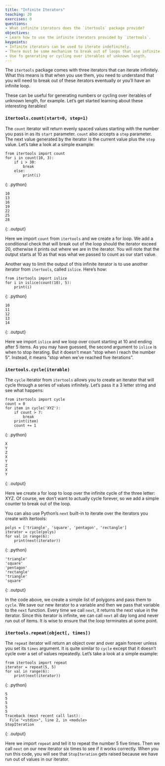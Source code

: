 ```yaml
---
title: "Infinite Iterators"
teaching: 20
exercises: 0
questions:
- What infinite iterators does the `itertools` package provide?
objectives:
- Learn how to use the infinite iterators provided by `itertools`.
keypoints:
- Infinite iterators can be used to iterate indefinitely.
- There must be some mechanism to break out of loops that use infinite iterators.
- Use fo generating or cycling over iterables of unknown length.
---
```

The `itertools` package comes with three iterators that can iterate infinitely. What this means is that when you use 
them, you need to understand that you will need to break out of these iterators eventually or you’ll have an infinite loop.

These can be useful for generating numbers or cycling over iterables of unknown length, for example. Let’s get started 
learning about these interesting iterables!

### `itertools.count(start=0, step=1)`

The `count` iterator will return evenly spaced values starting with the number you pass in as its `start` parameter. 
`count` also accepts a `step` parameter. The next value generated by the iterator is the current value plus the `step` value.
Let’s take a look at a simple example:

~~~
from itertools import count
for i in count(10, 3):
    if i > 30: 
        break
    else:
        print(i)
~~~
{: .python}

~~~
10
13
16
19
22
25
28
~~~
{: .output}

Here we import `count` from `itertools` and we create a for loop. We add a conditional check that will break out of the 
loop should the iterator exceed 20, otherwise it prints out where we are in the iterator. You will note that 
the output starts at 10 as that was what we passed to count as our start value.

Another way to limit the output of this infinite iterator is to use another iterator from `itertools`, called `islice`. 
Here’s how:

~~~
from itertools import islice
for i in islice(count(10), 5):
    print(i)
~~~
{: .python}

~~~
10
11
12
13
14
~~~
{: .output}

Here we import `islice` and we loop over count starting at 10 and ending after 5 items. As you may have guessed, the second 
argument to `islice` is when to stop iterating. But it doesn’t mean “stop when I reach the number 5”. Instead, it means 
“stop when we’ve reached five iterations”.

### `itertools.cycle(iterable)`

The `cycle` iterator from `itertools` allows you to create an iterator that will cycle through a series of values infinitely. 
Let’s pass it a 3 letter string and see what happens:

~~~
from itertools import cycle
count = 0
for item in cycle('XYZ'):
    if count > 7:
        break
    print(item)
    count += 1
~~~
{: .python}

~~~
X
Y
Z
X
Y
Z
X
Y
~~~
{: .output}

Here we create a for loop to loop over the infinite cycle of the three letter: XYZ. Of course, we don’t want to 
actually cycle forever, so we add a simple counter to break out of the loop.

You can also use Python’s `next` built-in to iterate over the iterators you create with itertools:

~~~
polys = ['triangle', 'square', 'pentagon', 'rectangle']
iterator = cycle(polys)
for val in range(6):
	print(next(iterator))
~~~
{: .python}

~~~
'triangle'
'square'
'pentagon'
'rectangle'
'triangle'
'square'
~~~
{: .output}

In the code above, we create a simple list of polygons and pass them to `cycle`. We save our new iterator to a variable and 
then we pass that variable to the `next` function. Every time we call `next`, it returns the next value in the iterator. 
Since this iterator is infinite, we can call `next` all day long and never run out of items. It is wise to ensure that
the loop terminates at some point.

### `itertools.repeat(object[, times])`

The `repeat` iterator will return an object over and over again forever unless you set its `times` argument. It is 
quite similar to `cycle` except that it doesn’t cycle over a set of values repeatedly. Let’s take a look at a simple example:

~~~
from itertools import repeat
iterator = repeat(5, 5)
for val in range(6):
	print(next(iterator))
~~~
{: .python}

~~~
5
5
5
5
5
Traceback (most recent call last):
  File "<stdin>", line 2, in <module>
StopIteration
~~~
{: .output}

Here we import `repeat` and tell it to repeat the number 5 five times. Then we call `next`
on our new iterator six times to see if it works correctly. When you run this code, you will see that 
`StopIteration` gets raised because we have run out of values in our iterator.

